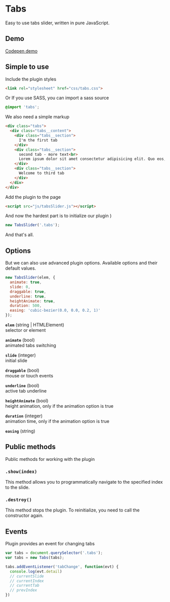 # Tabs
Easy to use tabs slider, written in pure JavaScript.

## Demo
[Codepen demo](https://codepen.io/k-ivan/full/XBEdep/)

## Simple to use
Include the plugin styles
```html
<link rel="stylesheet" href="css/tabs.css">
```
Or If you use SASS, you can import a sass source
```scss
@import 'tabs';
```
We also need a simple markup
```html
<div class="tabs">
  <div class="tabs__content">
    <div class="tabs__section">
      I'm the first tab
    </div>
    <div class="tabs__section">
      second tab - more text<br>
      Lorem ipsum dolor sit amet consectetur adipisicing elit. Quo eos, iusto laboriosam voluptatem at reiciendis vel, facilis repellendus totam excepturi earum saepe rerum ullam!
    </div>
    <div class="tabs__section">
      Welcome to third tab
    </div>
  </div>
</div>
```
Add the plugin to the page
```html
<script src="js/tabsSlider.js"></script>
```
And now the hardest part is to initialize our plugin )
```js
new TabsSlider('.tabs');
```
And that's all.
## Options
But we can also use advanced plugin options. Available options and their default values.
```js
new TabsSlider(elem, {
  animate: true,
  slide: 0,
  draggable: true,
  underline: true,
  heightAnimate: true,
  duration: 500,
  easing: 'cubic-bezier(0.0, 0.0, 0.2, 1)'
});

```
**`elem`** (string | HTMLElement)  
  selector or element

**`animate`** (bool)  
  animated tabs switching

**`slide`** (integer)  
  initial slide

**`draggable`** (bool)  
  mouse or touch events

**`underline`**  (bool)  
  active tab underline

**`heightAnimate`**  (bool)  
  height animation, only if the animation option is true

**`duration`** (integer)  
  animation time, only if the animation option is true

**`easing`** (string)

## Public methods
Public methods for working with the plugin

### `.show(index)`
This method allows you to programmatically navigate to the specified index to the slide.

### `.destroy()`
This method stops the plugin. To reinitialize, you need to call the constructor again.

## Events
Plugin provides an event for changing tabs
```js
var tabs = document.querySelector('.tabs');
var tabs = new Tabs(tabs);

tabs.addEventListener('tabChange', function(evt) {
  console.log(evt.detail)
  // currentSlide
  // currentIndex
  // currentTab
  // prevIndex
})
```